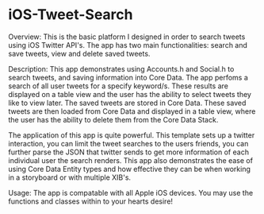 # iOS-Tweet-Search

Overview: This is the basic platform I designed in order to search tweets using iOS Twitter API's. The app has two main functionalities: search and save tweets, view and delete saved tweets.


Description: This app demonstrates using Accounts.h and Social.h to search tweets, and saving information into Core Data. The app perfoms a search of all user tweets for a specify keyword/s. These results are displayed on a table view and the user has the ability to select tweets they like to view later. The saved tweets are stored in Core Data. These saved tweets are then loaded from Core Data and displayed in a table view, where the user has the ability to delete them from the Core Data Stack.

The application of this app is quite powerful. This template sets up a twitter interaction, you can limit the tweet searches to the users friends, you can further parse the JSON that twitter sends to get more information of each individual user the search renders. This app also demonstrates the ease of using Core Data Entity types and how effective they can be when working in a storyboard or with multiple XIB's.

Usage: The app is compatable with all Apple iOS devices. You may use the functions and classes within to your hearts desire! 
